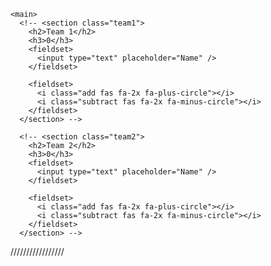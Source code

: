  <!-- <div class="header">
      <h1>Scoreboard</h1>
    </div> -->

    <main>
      <!-- <section class="team1">
        <h2>Team 1</h2>
        <h3>0</h3>
        <fieldset>
          <input type="text" placeholder="Name" />
        </fieldset>

        <fieldset>
          <i class="add fas fa-2x fa-plus-circle"></i>
          <i class="subtract fas fa-2x fa-minus-circle"></i>
        </fieldset>
      </section> -->

      <!-- <section class="team2">
        <h2>Team 2</h2>
        <h3>0</h3>
        <fieldset>
          <input type="text" placeholder="Name" />
        </fieldset>

        <fieldset>
          <i class="add fas fa-2x fa-plus-circle"></i>
          <i class="subtract fas fa-2x fa-minus-circle"></i>
        </fieldset>
      </section> -->

/////////////////
